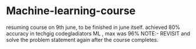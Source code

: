 # Machine-learning-course
resuming course on 9th june, to be finished in june itself.
achieved 80% accuracy in techgig codegladiators ML , max was 96%
NOTE:- REVISIT and solve the problem statement again after the course completes.
